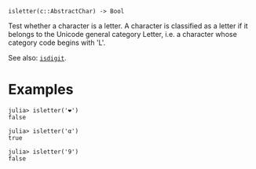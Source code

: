 ```
isletter(c::AbstractChar) -> Bool
```

Test whether a character is a letter. A character is classified as a letter if it belongs to the Unicode general category Letter, i.e. a character whose category code begins with 'L'.

See also: [`isdigit`](@ref).

# Examples

```jldoctest
julia> isletter('❤')
false

julia> isletter('α')
true

julia> isletter('9')
false
```
